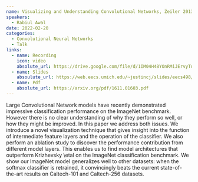 ```yaml
---
name: Visualizing and Understanding Convolutional Networks, Zeiler 2013
speakers:
  - Rabiul Awal
date: 2022-02-20
categories:
  - Convolutional Neural Networks 
  - Talk
links:
  - name: Recording
    icon: video
    absolute_url: https://drive.google.com/file/d/1IM04H48YOnRMiJErvyTukzGBtQF8JcpF/view?usp=sharing
  - name: Slides
    absoulute_url: https://web.eecs.umich.edu/~justincj/slides/eecs498/498_FA2019_lecture14.pdf
  - name: Pdf
    absolute_url: https://arxiv.org/pdf/1611.01603.pdf
---
```

Large Convolutional Network models have recently demonstrated impressive classification performance on the ImageNet benchmark. However there is no clear understanding of why they perform so well, or how they might be improved. In this paper we address both issues. We introduce a novel visualization technique that gives insight into the function of intermediate feature layers and the operation of the classifier. We also perform an ablation study to discover the performance contribution from different model layers. This enables us to find model architectures that outperform Krizhevsky \etal on the ImageNet classification benchmark. We show our ImageNet model generalizes well to other datasets: when the softmax classifier is retrained, it convincingly beats the current state-of-the-art results on Caltech-101 and Caltech-256 datasets.
